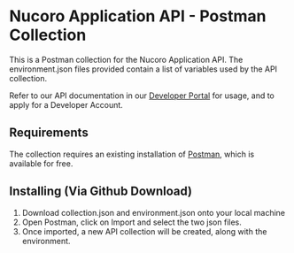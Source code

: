# Nucoro Application API - Postman Collection
This is a Postman collection for the Nucoro Application API. The environment.json files provided contain a list of variables used by the API collection.

Refer to our API documentation in our [Developer Portal](https://developer.nucoro.com/) for usage, and to apply for a Developer Account.

## Requirements
The collection requires an existing installation of [Postman](https://www.getpostman.com/), which is available for free.

## Installing (Via Github Download)
1) Download collection.json and environment.json onto your local machine
2) Open Postman, click on Import and select the two json files.
3) Once imported, a new API collection will be created, along with the environment.
